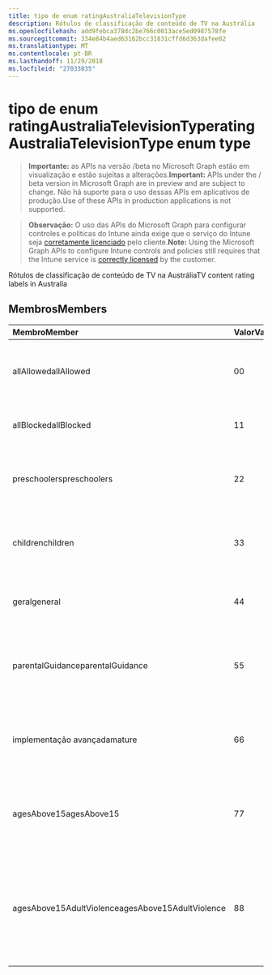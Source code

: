```yaml
---
title: tipo de enum ratingAustraliaTelevisionType
description: Rótulos de classificação de conteúdo de TV na Austrália
ms.openlocfilehash: add9febca378dc2be766c0013ace5ed0987578fe
ms.sourcegitcommit: 334e84b4aed63162bcc31831cffd6d363dafee02
ms.translationtype: MT
ms.contentlocale: pt-BR
ms.lasthandoff: 11/29/2018
ms.locfileid: "27033035"
---
```

# <a name="ratingaustraliatelevisiontype-enum-type"></a><span data-ttu-id="73b69-103">tipo de enum ratingAustraliaTelevisionType</span><span class="sxs-lookup"><span data-stu-id="73b69-103">ratingAustraliaTelevisionType enum type</span></span>

> <span data-ttu-id="73b69-104">**Importante:** as APIs na versão /beta no Microsoft Graph estão em visualização e estão sujeitas a alterações.</span><span class="sxs-lookup"><span data-stu-id="73b69-104">**Important:** APIs under the / beta version in Microsoft Graph are in preview and are subject to change.</span></span> <span data-ttu-id="73b69-105">Não há suporte para o uso dessas APIs em aplicativos de produção.</span><span class="sxs-lookup"><span data-stu-id="73b69-105">Use of these APIs in production applications is not supported.</span></span>

> <span data-ttu-id="73b69-106">**Observação:** O uso das APIs do Microsoft Graph para configurar controles e políticas do Intune ainda exige que o serviço do Intune seja [corretamente licenciado](https://go.microsoft.com/fwlink/?linkid=839381) pelo cliente.</span><span class="sxs-lookup"><span data-stu-id="73b69-106">**Note:** Using the Microsoft Graph APIs to configure Intune controls and policies still requires that the Intune service is [correctly licensed](https://go.microsoft.com/fwlink/?linkid=839381) by the customer.</span></span>

<span data-ttu-id="73b69-107">Rótulos de classificação de conteúdo de TV na Austrália</span><span class="sxs-lookup"><span data-stu-id="73b69-107">TV content rating labels in Australia</span></span>
## <a name="members"></a><span data-ttu-id="73b69-108">Membros</span><span class="sxs-lookup"><span data-stu-id="73b69-108">Members</span></span>
|<span data-ttu-id="73b69-109">Membro</span><span class="sxs-lookup"><span data-stu-id="73b69-109">Member</span></span>|<span data-ttu-id="73b69-110">Valor</span><span class="sxs-lookup"><span data-stu-id="73b69-110">Value</span></span>|<span data-ttu-id="73b69-111">Descrição</span><span class="sxs-lookup"><span data-stu-id="73b69-111">Description</span></span>|
|:---|:---|:---|
|<span data-ttu-id="73b69-112">allAllowed</span><span class="sxs-lookup"><span data-stu-id="73b69-112">allAllowed</span></span>|<span data-ttu-id="73b69-113">0</span><span class="sxs-lookup"><span data-stu-id="73b69-113">0</span></span>|<span data-ttu-id="73b69-114">Valor padrão, para permitir que todos os TV mostra conteúdo</span><span class="sxs-lookup"><span data-stu-id="73b69-114">Default value, allow all TV shows content</span></span>|
|<span data-ttu-id="73b69-115">allBlocked</span><span class="sxs-lookup"><span data-stu-id="73b69-115">allBlocked</span></span>|<span data-ttu-id="73b69-116">1</span><span class="sxs-lookup"><span data-stu-id="73b69-116">1</span></span>|<span data-ttu-id="73b69-117">Não permitir que qualquer TV mostra conteúdo</span><span class="sxs-lookup"><span data-stu-id="73b69-117">Do not allow any TV shows content</span></span>|
|<span data-ttu-id="73b69-118">preschoolers</span><span class="sxs-lookup"><span data-stu-id="73b69-118">preschoolers</span></span>|<span data-ttu-id="73b69-119">2</span><span class="sxs-lookup"><span data-stu-id="73b69-119">2</span></span>|<span data-ttu-id="73b69-120">A classificação de P destina-se a preschoolers</span><span class="sxs-lookup"><span data-stu-id="73b69-120">The P classification is intended for preschoolers</span></span>|
|<span data-ttu-id="73b69-121">children</span><span class="sxs-lookup"><span data-stu-id="73b69-121">children</span></span>|<span data-ttu-id="73b69-122">3</span><span class="sxs-lookup"><span data-stu-id="73b69-122">3</span></span>|<span data-ttu-id="73b69-123">A classificação de C destina-se em 14 de filhos</span><span class="sxs-lookup"><span data-stu-id="73b69-123">The C classification is intended for children under 14</span></span>|
|<span data-ttu-id="73b69-124">geral</span><span class="sxs-lookup"><span data-stu-id="73b69-124">general</span></span>|<span data-ttu-id="73b69-125">4</span><span class="sxs-lookup"><span data-stu-id="73b69-125">4</span></span>|<span data-ttu-id="73b69-126">A classificação G é adequada para todos os anos</span><span class="sxs-lookup"><span data-stu-id="73b69-126">The G classification is suitable for all ages</span></span>|
|<span data-ttu-id="73b69-127">parentalGuidance</span><span class="sxs-lookup"><span data-stu-id="73b69-127">parentalGuidance</span></span>|<span data-ttu-id="73b69-128">5</span><span class="sxs-lookup"><span data-stu-id="73b69-128">5</span></span>|<span data-ttu-id="73b69-129">A classificação PG é recomendada para visualizadores jovens</span><span class="sxs-lookup"><span data-stu-id="73b69-129">The PG classification is recommended for young viewers</span></span>|
|<span data-ttu-id="73b69-130">implementação avançada</span><span class="sxs-lookup"><span data-stu-id="73b69-130">mature</span></span>|<span data-ttu-id="73b69-131">6</span><span class="sxs-lookup"><span data-stu-id="73b69-131">6</span></span>|<span data-ttu-id="73b69-132">A classificação M é recomendada para os visualizadores de mais de 15</span><span class="sxs-lookup"><span data-stu-id="73b69-132">The M classification is recommended for viewers over 15</span></span>|
|<span data-ttu-id="73b69-133">agesAbove15</span><span class="sxs-lookup"><span data-stu-id="73b69-133">agesAbove15</span></span>|<span data-ttu-id="73b69-134">7</span><span class="sxs-lookup"><span data-stu-id="73b69-134">7</span></span>|<span data-ttu-id="73b69-135">A classificação MA15 + não é adequada para os visualizadores em 15</span><span class="sxs-lookup"><span data-stu-id="73b69-135">The MA15+ classification is not suitable for viewers under 15</span></span>|
|<span data-ttu-id="73b69-136">agesAbove15AdultViolence</span><span class="sxs-lookup"><span data-stu-id="73b69-136">agesAbove15AdultViolence</span></span>|<span data-ttu-id="73b69-137">8</span><span class="sxs-lookup"><span data-stu-id="73b69-137">8</span></span>|<span data-ttu-id="73b69-138">A classificação AV15 + não é adequada para os visualizadores em 15, adulto violência específicos</span><span class="sxs-lookup"><span data-stu-id="73b69-138">The AV15+ classification is not suitable for viewers under 15, adult violence-specific</span></span>|






